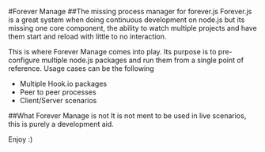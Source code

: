 #Forever Manage
##The missing process manager for forever.js
Forever.js is a great system when doing continuous development on node.js but its missing one core component,
the ability to watch multiple projects and have them start and reload with little to no interaction.

This is where Forever Manage comes into play.  Its purpose is to pre-configure multiple node.js packages and run them
from a single point of reference.  Usage cases can be the following
* Multiple Hook.io packages
* Peer to peer processes
* Client/Server scenarios

##What Forever Manage is not
It is not ment to be used in live scenarios, this is purely a development aid.

Enjoy :)